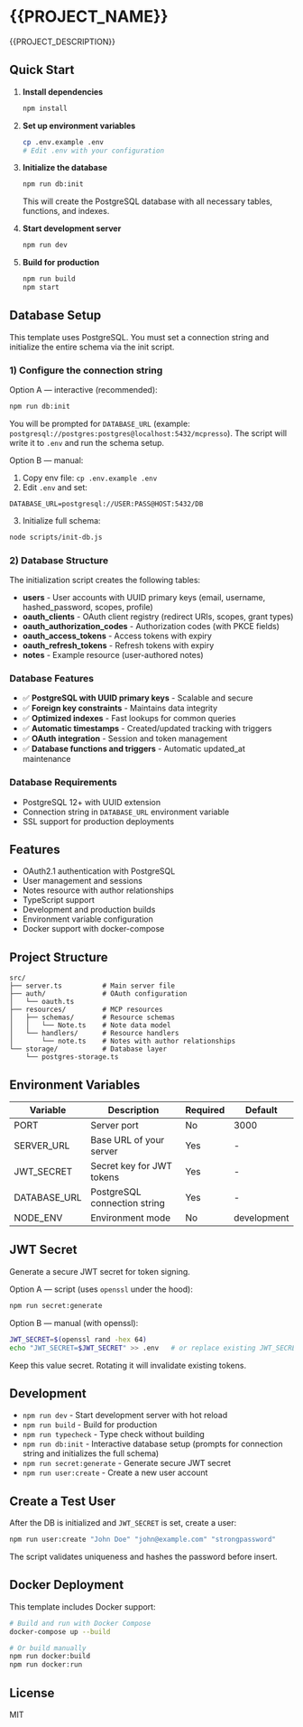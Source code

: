 # {{PROJECT_NAME}}

{{PROJECT_DESCRIPTION}}

## Quick Start

1. **Install dependencies**
   ```bash
   npm install
   ```

2. **Set up environment variables**
   ```bash
   cp .env.example .env
   # Edit .env with your configuration
   ```

3. **Initialize the database**
   ```bash
   npm run db:init
   ```
   This will create the PostgreSQL database with all necessary tables, functions, and indexes.

4. **Start development server**
   ```bash
   npm run dev
   ```

5. **Build for production**
   ```bash
   npm run build
   npm start
   ```

## Database Setup

This template uses PostgreSQL. You must set a connection string and initialize the entire schema via the init script.

### 1) Configure the connection string

Option A — interactive (recommended):
```bash
npm run db:init
```
You will be prompted for `DATABASE_URL` (example: `postgresql://postgres:postgres@localhost:5432/mcpresso`). The script will write it to `.env` and run the schema setup.

Option B — manual:
1. Copy env file: `cp .env.example .env`
2. Edit `.env` and set:
```
DATABASE_URL=postgresql://USER:PASS@HOST:5432/DB
```
3. Initialize full schema:
```bash
node scripts/init-db.js
```

### 2) Database Structure

The initialization script creates the following tables:

- **users** - User accounts with UUID primary keys (email, username, hashed_password, scopes, profile)
- **oauth_clients** - OAuth client registry (redirect URIs, scopes, grant types)
- **oauth_authorization_codes** - Authorization codes (with PKCE fields)
- **oauth_access_tokens** - Access tokens with expiry
- **oauth_refresh_tokens** - Refresh tokens with expiry
- **notes** - Example resource (user-authored notes)

### Database Features

- ✅ **PostgreSQL with UUID primary keys** - Scalable and secure
- ✅ **Foreign key constraints** - Maintains data integrity
- ✅ **Optimized indexes** - Fast lookups for common queries
- ✅ **Automatic timestamps** - Created/updated tracking with triggers
- ✅ **OAuth integration** - Session and token management
- ✅ **Database functions and triggers** - Automatic updated_at maintenance

### Database Requirements

- PostgreSQL 12+ with UUID extension
- Connection string in `DATABASE_URL` environment variable
- SSL support for production deployments

## Features

- OAuth2.1 authentication with PostgreSQL
- User management and sessions
- Notes resource with author relationships
- TypeScript support
- Development and production builds
- Environment variable configuration
- Docker support with docker-compose

## Project Structure

```
src/
├── server.ts          # Main server file
├── auth/              # OAuth configuration
│   └── oauth.ts
├── resources/         # MCP resources
│   ├── schemas/       # Resource schemas
│   │   └── Note.ts    # Note data model
│   └── handlers/      # Resource handlers
│       └── note.ts    # Notes with author relationships
└── storage/           # Database layer
    └── postgres-storage.ts
```

## Environment Variables

| Variable | Description | Required | Default |
|----------|-------------|----------|---------|
| PORT | Server port | No | 3000 |
| SERVER_URL | Base URL of your server | Yes | - |
| JWT_SECRET | Secret key for JWT tokens | Yes | - |
| DATABASE_URL | PostgreSQL connection string | Yes | - |
| NODE_ENV | Environment mode | No | development |

## JWT Secret

Generate a secure JWT secret for token signing.

Option A — script (uses `openssl` under the hood):
```bash
npm run secret:generate
```

Option B — manual (with openssl):
```bash
JWT_SECRET=$(openssl rand -hex 64)
echo "JWT_SECRET=$JWT_SECRET" >> .env   # or replace existing JWT_SECRET in .env
```

Keep this value secret. Rotating it will invalidate existing tokens.

## Development

- `npm run dev` - Start development server with hot reload
- `npm run build` - Build for production
- `npm run typecheck` - Type check without building
- `npm run db:init` - Interactive database setup (prompts for connection string and initializes the full schema)
- `npm run secret:generate` - Generate secure JWT secret
- `npm run user:create` - Create a new user account

## Create a Test User

After the DB is initialized and `JWT_SECRET` is set, create a user:

```bash
npm run user:create "John Doe" "john@example.com" "strongpassword"
```

The script validates uniqueness and hashes the password before insert.

## Docker Deployment

This template includes Docker support:

```bash
# Build and run with Docker Compose
docker-compose up --build

# Or build manually
npm run docker:build
npm run docker:run
```

## License

MIT 
